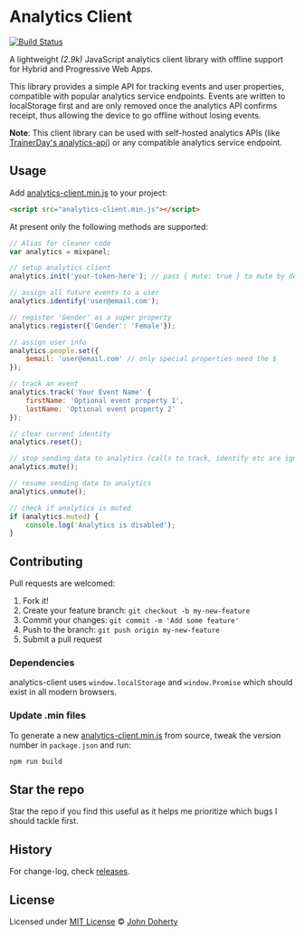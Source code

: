 # Analytics Client

[![Build Status](https://travis-ci.org/john-doherty/mixpanel-lite.svg?branch=master)](https://travis-ci.org/john-doherty/mixpanel-lite)

A lightweight _(2.9k)_ JavaScript analytics client library with offline support for Hybrid and Progressive Web Apps.

This library provides a simple API for tracking events and user properties, compatible with popular analytics service endpoints. Events are written to localStorage first and are only removed once the analytics API confirms receipt, thus allowing the device to go offline without losing events.

**Note**: This client library can be used with self-hosted analytics APIs (like [TrainerDay's analytics-api](https://github.com/trainerday/analytics-api)) or any compatible analytics service endpoint.

## Usage

Add [analytics-client.min.js](dist/analytics-client.min.js) to your project:

```html
<script src="analytics-client.min.js"></script>
```

At present only the following methods are supported:

```js
// Alias for cleaner code
var analytics = mixpanel;

// setup analytics client
analytics.init('your-token-here'); // pass { mute: true } to mute by default

// assign all future events to a user
analytics.identify('user@email.com');

// register 'Gender' as a super property
analytics.register({'Gender': 'Female'});

// assign user info
analytics.people.set({
    $email: 'user@email.com' // only special properties need the $
});

// track an event
analytics.track('Your Event Name' {
    firstName: 'Optional event property 1',
    lastName: 'Optional event property 2'
});

// clear current identity
analytics.reset();

// stop sending data to analytics (calls to track, identify etc are ignored)
analytics.mute();

// resume sending data to analytics
analytics.unmute();

// check if analytics is muted
if (analytics.muted) {
    console.log('Analytics is disabled');
}
```

## Contributing

Pull requests are welcomed:

1. Fork it!
2. Create your feature branch: `git checkout -b my-new-feature`
3. Commit your changes: `git commit -m 'Add some feature'`
4. Push to the branch: `git push origin my-new-feature`
5. Submit a pull request

### Dependencies

analytics-client uses `window.localStorage` and `window.Promise` which should exist in all modern browsers.

### Update .min files

To generate a new [analytics-client.min.js](dist/analytics-client.min.js) from source, tweak the version number in `package.json` and run:

```bash
npm run build
```

## Star the repo

Star the repo if you find this useful as it helps me prioritize which bugs I should tackle first.

## History

For change-log, check [releases](https://github.com/john-doherty/mixpanel-lite/releases).

## License

Licensed under [MIT License](LICENSE) &copy; [John Doherty](https://twitter.com/mrJohnDoherty)
